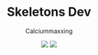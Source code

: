 <h1 align="center">Skeletons Dev</h1>
<p align="center">Calciummaxxing</p>
<p align="center">
  <img src="https://img.shields.io/badge/.NET-512BD4?style=for-the-badge&logo=dotnet&logoColor=white">
  <img src="https://img.shields.io/badge/Unity-100000?style=for-the-badge&logo=unity&logoColor=white">
</p>
